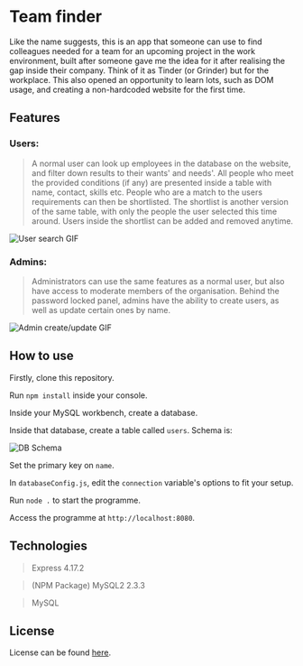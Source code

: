 # Team finder 

Like the name suggests, this is an app that someone can use to find colleagues needed for a team for an upcoming project in the work environment, built after someone gave me the idea for it after realising the gap inside their company. Think of it as Tinder (or Grinder) but for the workplace. This also opened an opportunity to learn lots, such as DOM usage, and creating a non-hardcoded website for the first time.

## Features

### Users:

> A normal user can look up employees in the database on the website, and filter down results to their wants' and needs'. All people who meet the provided conditions (if any) are presented inside a table with name, contact, skills etc. People who are a match to the users requirements can then be shortlisted. The shortlist is another version of the same table, with only the people the user selected this time around. Users inside the shortlist can be added and removed anytime.

![User search GIF](https://github.com/qtdceu/team_finder/blob/main/img/ezgif.com-gif-maker.gif)

### Admins:

> Administrators can use the same features as a normal user, but also have access to moderate members of the organisation. Behind the password locked panel, admins have the ability to create users, as well as update certain ones by name. 

![Admin create/update GIF](https://github.com/qtdceu/team_finder/blob/main/img/ezgif.com-gif-maker%20(1).gif)

## How to use

Firstly, clone this repository.

Run `npm install` inside your console.

Inside your MySQL workbench, create a database.

Inside that database, create a table called `users`. Schema is:

![DB Schema](https://github.com/qtdceu/team_finder/blob/main/img/schema.png)

Set the primary key on `name`.

In `databaseConfig.js`, edit the `connection` variable's options to fit your setup. 

Run `node .` to start the programme. 

Access the programme at `http://localhost:8080`.

## Technologies

> Express 4.17.2

> (NPM Package) MySQL2 2.3.3

> MySQL

## License 

License can be found [here](https://github.com/qtdceu/team_finder/blob/main/LICENSE).